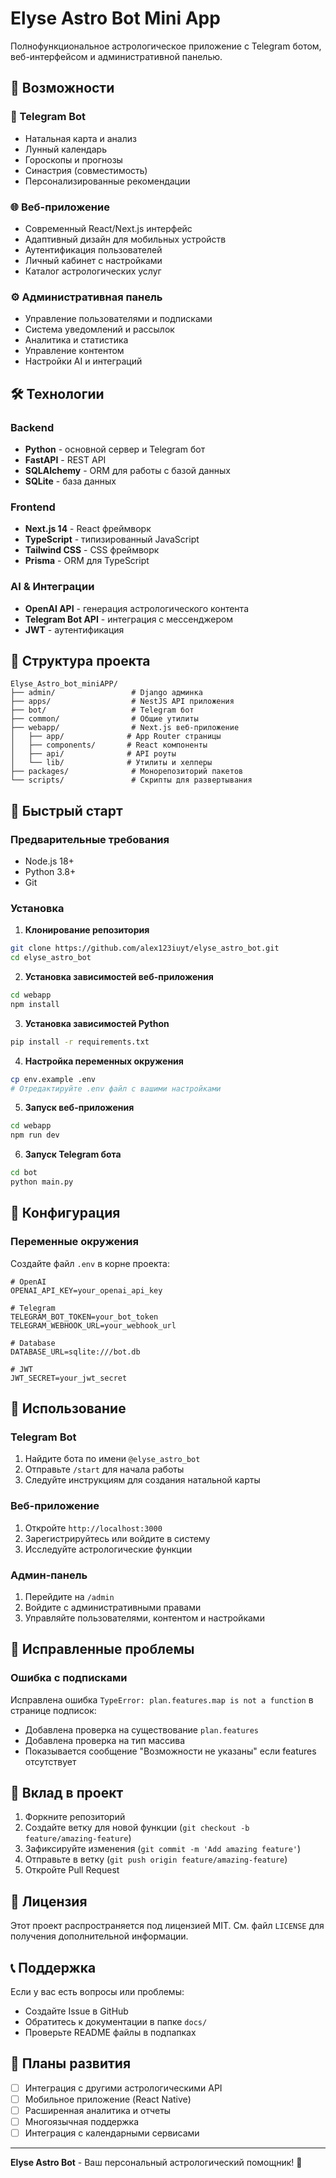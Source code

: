 # Elyse Astro Bot Mini App

Полнофункциональное астрологическое приложение с Telegram ботом, веб-интерфейсом и административной панелью.

## 🚀 Возможности

### 🤖 Telegram Bot
- Натальная карта и анализ
- Лунный календарь
- Гороскопы и прогнозы
- Синастрия (совместимость)
- Персонализированные рекомендации

### 🌐 Веб-приложение
- Современный React/Next.js интерфейс
- Адаптивный дизайн для мобильных устройств
- Аутентификация пользователей
- Личный кабинет с настройками
- Каталог астрологических услуг

### ⚙️ Административная панель
- Управление пользователями и подписками
- Система уведомлений и рассылок
- Аналитика и статистика
- Управление контентом
- Настройки AI и интеграций

## 🛠️ Технологии

### Backend
- **Python** - основной сервер и Telegram бот
- **FastAPI** - REST API
- **SQLAlchemy** - ORM для работы с базой данных
- **SQLite** - база данных

### Frontend
- **Next.js 14** - React фреймворк
- **TypeScript** - типизированный JavaScript
- **Tailwind CSS** - CSS фреймворк
- **Prisma** - ORM для TypeScript

### AI & Интеграции
- **OpenAI API** - генерация астрологического контента
- **Telegram Bot API** - интеграция с мессенджером
- **JWT** - аутентификация

## 📁 Структура проекта

```
Elyse_Astro_bot_miniAPP/
├── admin/                 # Django админка
├── apps/                  # NestJS API приложения
├── bot/                   # Telegram бот
├── common/                # Общие утилиты
├── webapp/                # Next.js веб-приложение
│   ├── app/              # App Router страницы
│   ├── components/       # React компоненты
│   ├── api/              # API роуты
│   └── lib/              # Утилиты и хелперы
├── packages/              # Монорепозиторий пакетов
└── scripts/               # Скрипты для развертывания
```

## 🚀 Быстрый старт

### Предварительные требования
- Node.js 18+
- Python 3.8+
- Git

### Установка

1. **Клонирование репозитория**
```bash
git clone https://github.com/alex123iuyt/elyse_astro_bot.git
cd elyse_astro_bot
```

2. **Установка зависимостей веб-приложения**
```bash
cd webapp
npm install
```

3. **Установка зависимостей Python**
```bash
pip install -r requirements.txt
```

4. **Настройка переменных окружения**
```bash
cp env.example .env
# Отредактируйте .env файл с вашими настройками
```

5. **Запуск веб-приложения**
```bash
cd webapp
npm run dev
```

6. **Запуск Telegram бота**
```bash
cd bot
python main.py
```

## 🔧 Конфигурация

### Переменные окружения

Создайте файл `.env` в корне проекта:

```env
# OpenAI
OPENAI_API_KEY=your_openai_api_key

# Telegram
TELEGRAM_BOT_TOKEN=your_bot_token
TELEGRAM_WEBHOOK_URL=your_webhook_url

# Database
DATABASE_URL=sqlite:///bot.db

# JWT
JWT_SECRET=your_jwt_secret
```

## 📱 Использование

### Telegram Bot
1. Найдите бота по имени `@elyse_astro_bot`
2. Отправьте `/start` для начала работы
3. Следуйте инструкциям для создания натальной карты

### Веб-приложение
1. Откройте `http://localhost:3000`
2. Зарегистрируйтесь или войдите в систему
3. Исследуйте астрологические функции

### Админ-панель
1. Перейдите на `/admin`
2. Войдите с административными правами
3. Управляйте пользователями, контентом и настройками

## 🐛 Исправленные проблемы

### Ошибка с подписками
Исправлена ошибка `TypeError: plan.features.map is not a function` в странице подписок:
- Добавлена проверка на существование `plan.features`
- Добавлена проверка на тип массива
- Показывается сообщение "Возможности не указаны" если features отсутствует

## 🤝 Вклад в проект

1. Форкните репозиторий
2. Создайте ветку для новой функции (`git checkout -b feature/amazing-feature`)
3. Зафиксируйте изменения (`git commit -m 'Add amazing feature'`)
4. Отправьте в ветку (`git push origin feature/amazing-feature`)
5. Откройте Pull Request

## 📄 Лицензия

Этот проект распространяется под лицензией MIT. См. файл `LICENSE` для получения дополнительной информации.

## 📞 Поддержка

Если у вас есть вопросы или проблемы:
- Создайте Issue в GitHub
- Обратитесь к документации в папке `docs/`
- Проверьте README файлы в подпапках

## 🔮 Планы развития

- [ ] Интеграция с другими астрологическими API
- [ ] Мобильное приложение (React Native)
- [ ] Расширенная аналитика и отчеты
- [ ] Многоязычная поддержка
- [ ] Интеграция с календарными сервисами

---

**Elyse Astro Bot** - Ваш персональный астрологический помощник! 🌟



